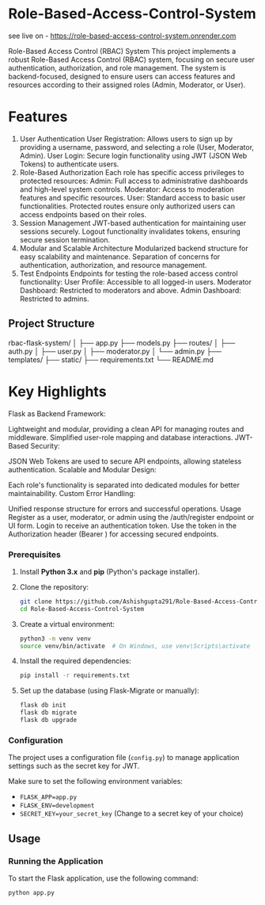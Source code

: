 # Role-Based-Access-Control-System

see live on - https://role-based-access-control-system.onrender.com

Role-Based Access Control (RBAC) System
This project implements a robust Role-Based Access Control (RBAC) system, focusing on secure user authentication, authorization, and role management. The system is backend-focused, designed to ensure users can access features and resources according to their assigned roles (Admin, Moderator, or User).

# Features
1. User Authentication
User Registration: Allows users to sign up by providing a username, password, and selecting a role (User, Moderator, Admin).
User Login: Secure login functionality using JWT (JSON Web Tokens) to authenticate users.
2. Role-Based Authorization
Each role has specific access privileges to protected resources:
Admin: Full access to administrative dashboards and high-level system controls.
Moderator: Access to moderation features and specific resources.
User: Standard access to basic user functionalities.
Protected routes ensure only authorized users can access endpoints based on their roles.
3. Session Management
JWT-based authentication for maintaining user sessions securely.
Logout functionality invalidates tokens, ensuring secure session termination.
4. Modular and Scalable Architecture
Modularized backend structure for easy scalability and maintenance.
Separation of concerns for authentication, authorization, and resource management.
5. Test Endpoints
Endpoints for testing the role-based access control functionality:
User Profile: Accessible to all logged-in users.
Moderator Dashboard: Restricted to moderators and above.
Admin Dashboard: Restricted to admins.

## Project Structure 
rbac-flask-system/
│
├── app.py
├── models.py
├── routes/
│   ├── auth.py
│   ├── user.py
│   ├── moderator.py
│   └── admin.py
├── templates/
├── static/
├── requirements.txt
└── README.md

# Key Highlights
Flask as Backend Framework:

Lightweight and modular, providing a clean API for managing routes and middleware.
Simplified user-role mapping and database interactions.
JWT-Based Security:

JSON Web Tokens are used to secure API endpoints, allowing stateless authentication.
Scalable and Modular Design:

Each role's functionality is separated into dedicated modules for better maintainability.
Custom Error Handling:

Unified response structure for errors and successful operations.
Usage
Register as a user, moderator, or admin using the /auth/register endpoint or UI form.
Login to receive an authentication token.
Use the token in the Authorization header (Bearer <token>) for accessing secured endpoints.

### Prerequisites

1. Install **Python 3.x** and **pip** (Python's package installer).
2. Clone the repository:

    ```bash
    git clone https://github.com/Ashishgupta291/Role-Based-Access-Control-System.git
    cd Role-Based-Access-Control-System
    ```

3. Create a virtual environment:

    ```bash
    python3 -m venv venv
    source venv/bin/activate  # On Windows, use venv\Scripts\activate
    ```

4. Install the required dependencies:

    ```bash
    pip install -r requirements.txt
    ```

5. Set up the database (using Flask-Migrate or manually):

    ```bash
    flask db init
    flask db migrate
    flask db upgrade
    ```

### Configuration

The project uses a configuration file (`config.py`) to manage application settings such as the secret key for JWT.

Make sure to set the following environment variables:

- `FLASK_APP=app.py`
- `FLASK_ENV=development`
- `SECRET_KEY=your_secret_key` (Change to a secret key of your choice)

## Usage

### Running the Application

To start the Flask application, use the following command:

```bash
python app.py

